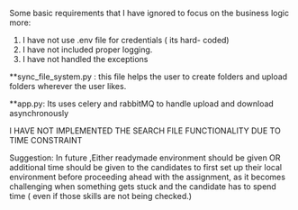 <p>Some basic requirements that I have ignored to focus on the business logic more:</p>
<ol>
<li>I have not use .env file for credentials ( its hard- coded)</li>
<li>I have not included proper logging.</li>
<li>I have not handled the exceptions</li>
</ol>
<p>**sync_file_system.py : this file helps the user to create folders and upload folders wherever the user likes.</p>
<p>**app.py: Its uses celery and rabbitMQ to handle upload and download asynchronously</p>
<p>I HAVE NOT IMPLEMENTED THE SEARCH FILE FUNCTIONALITY DUE TO TIME CONSTRAINT</p>
<p>Suggestion: In future ,Either readymade environment should be given OR additional time should be given to the candidates to first set up their local environment before proceeding ahead with the assignment, as it becomes challenging  when something gets stuck and the candidate has to spend time ( even if those skills are not being checked.)</p>
